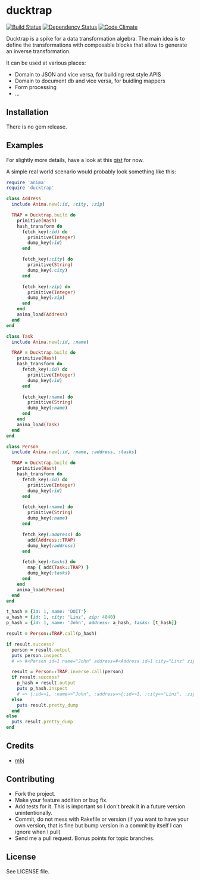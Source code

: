ducktrap
========

[![Build Status](https://secure.travis-ci.org/mbj/ducktrap.png?branch=master)](http://travis-ci.org/mbj/ducktrap)
[![Dependency Status](https://gemnasium.com/mbj/ducktrap.png)](https://gemnasium.com/mbj/ducktrap)
[![Code Climate](https://codeclimate.com/github/mbj/ducktrap.png)](https://codeclimate.com/github/mbj/ducktrap)

Ducktrap is a spike for a data transformation algebra. The main idea is to define the transformations with
composable blocks that allow to generate an inverse transformation.

It can be used at various places:

* Domain to JSON and vice versa, for building rest style APIS
* Domain to document db and vice versa, for buidling mappers
* Form processing
* ...

Installation
------------

There is no gem release.

Examples
--------

For slightly more details, have a look at this [gist](https://gist.github.com/mbj/6938357) for now.

A simple real world scenario would probably look something like this:

```ruby
require 'anima'
require 'ducktrap'

class Address
  include Anima.new(:id, :city, :zip)

  TRAP = Ducktrap.build do
    primitive(Hash)
    hash_transform do
      fetch_key(:id) do
        primitive(Integer)
        dump_key(:id)
      end

      fetch_key(:city) do
        primitive(String)
        dump_key(:city)
      end

      fetch_key(:zip) do
        primitive(Integer)
        dump_key(:zip)
      end
    end
    anima_load(Address)
  end
end

class Task
  include Anima.new(:id, :name)

  TRAP = Ducktrap.build do
    primitive(Hash)
    hash_transform do
      fetch_key(:id) do
        primitive(Integer)
        dump_key(:id)
      end

      fetch_key(:name) do
        primitive(String)
        dump_key(:name)
      end
    end
    anima_load(Task)
  end
end

class Person
  include Anima.new(:id, :name, :address, :tasks)

  TRAP = Ducktrap.build do
    primitive(Hash)
    hash_transform do
      fetch_key(:id) do
        primitive(Integer)
        dump_key(:id)
      end

      fetch_key(:name) do
        primitive(String)
        dump_key(:name)
      end

      fetch_key(:address) do
        add(Address::TRAP)
        dump_key(:address)
      end

      fetch_key(:tasks) do
        map { add(Task::TRAP) }
        dump_key(:tasks)
      end
    end
    anima_load(Person)
  end
end

t_hash = {id: 1, name: 'DOIT'}
a_hash = {id: 1, city: 'Linz', zip: 4040}
p_hash = {id: 1, name: 'John', address: a_hash, tasks: [t_hash]}

result = Person::TRAP.call(p_hash)

if result.success?
  person = result.output
  puts person.inspect
  # => #<Person id=1 name="John" address=#<Address id=1 city="Linz" zip=4040> tasks=[#<Task id=1 name="DOIT">]>

  result = Person::TRAP.inverse.call(person)
  if result.success?
    p_hash = result.output
    puts p_hash.inspect
    # => {:id=>1, :name=>"John", :address=>{:id=>1, :city=>"Linz", :zip=>4040}, :tasks=>[{:id=>1, :name=>"DOIT"}]}
  else
    puts result.pretty_dump
  end
else
  puts result.pretty_dump
end
```

Credits
-------

* [mbj](https://github.com/mbj)

Contributing
------------

* Fork the project.
* Make your feature addition or bug fix.
* Add tests for it. This is important so I don't break it in a
  future version unintentionally.
* Commit, do not mess with Rakefile or version
  (if you want to have your own version, that is fine but bump version in a commit by itself I can ignore when I pull)
* Send me a pull request. Bonus points for topic branches.

License
-------

See LICENSE file.
